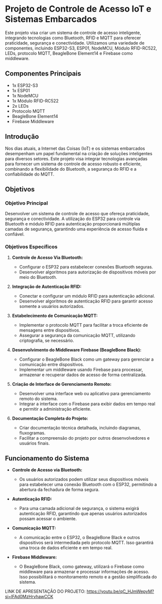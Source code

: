 # Projeto de Controle de Acesso IoT e Sistemas Embarcados

Este projeto visa criar um sistema de controle de acesso inteligente, integrando tecnologias como Bluetooth, RFID e MQTT para oferecer praticidade, segurança e conectividade. Utilizamos uma variedade de componentes, incluindo ESP32-S3, ESP01, NodeMCU, Módulo RFID-RC522, LEDs, protocolo MQTT, BeagleBone Element14 e Firebase como middleware.

## Componentes Principais

- 1x ESP32-S3
- 1x ESP01
- 1x NodeMCU
- 1x Módulo RFID-RC522
- 2x LEDs
- Protocolo MQTT
- BeagleBone Element14
- Firebase Middleware

## Introdução

Nos dias atuais, a Internet das Coisas (IoT) e os sistemas embarcados desempenham um papel fundamental na criação de soluções inteligentes para diversos setores. Este projeto visa integrar tecnologias avançadas para fornecer um sistema de controle de acesso robusto e eficiente, combinando a flexibilidade do Bluetooth, a segurança do RFID e a confiabilidade do MQTT.

## Objetivos

### Objetivo Principal

Desenvolver um sistema de controle de acesso que ofereça praticidade, segurança e conectividade. A utilização do ESP32 para controle via Bluetooth e módulo RFID para autenticação proporcionará múltiplas camadas de segurança, garantindo uma experiência de acesso fluida e confiável.

### Objetivos Específicos

1. **Controle de Acesso Via Bluetooth:**
   - Configurar o ESP32 para estabelecer conexões Bluetooth seguras.
   - Desenvolver algoritmos para autorização de dispositivos móveis por meio do Bluetooth.

2. **Integração de Autenticação RFID:**
   - Conectar e configurar um módulo RFID para autenticação adicional.
   - Desenvolver algoritmos de autenticação RFID para garantir acesso somente a usuários autorizados.

3. **Estabelecimento de Comunicação MQTT:**
   - Implementar o protocolo MQTT para facilitar a troca eficiente de mensagens entre dispositivos.
   - Assegurar a segurança da comunicação MQTT, utilizando criptografia, se necessário.

4. **Desenvolvimento do Middleware Firebase (BeagleBone Black):**
   - Configurar o BeagleBone Black como um gateway para gerenciar a comunicação entre dispositivos.
   - Implementar um middleware usando Firebase para processar, armazenar e recuperar dados de acesso de forma centralizada.

5. **Criação de Interface de Gerenciamento Remoto:**
   - Desenvolver uma interface web ou aplicativo para gerenciamento remoto do sistema.
   - Integrar a interface com o Firebase para exibir dados em tempo real e permitir a administração eficiente.

6. **Documentação Completa do Projeto:**
   - Criar documentação técnica detalhada, incluindo diagramas, fluxogramas.
   - Facilitar a compreensão do projeto por outros desenvolvedores e usuários finais.

## Funcionamento do Sistema

- **Controle de Acesso via Bluetooth:**
  - Os usuários autorizados podem utilizar seus dispositivos móveis para estabelecer uma conexão Bluetooth com o ESP32, permitindo a abertura da fechadura de forma segura.

- **Autenticação RFID:**
  - Para uma camada adicional de segurança, o sistema exigirá autenticação RFID, garantindo que apenas usuários autorizados possam acessar o ambiente.

- **Comunicação MQTT:**
  - A comunicação entre o ESP32, o BeagleBone Black e outros dispositivos será intermediada pelo protocolo MQTT. Isso garantirá uma troca de dados eficiente e em tempo real.

- **Firebase Middleware:**
  - O BeagleBone Black, como gateway, utilizará o Firebase como middleware para armazenar e processar informações de acesso. Isso possibilitará o monitoramento remoto e a gestão simplificada do sistema.


LINK DE APRESENTAÇÂO DO PROJETO: https://youtu.be/qC_HJmWepyM?si=lFAd0MzHrvhawCCK

